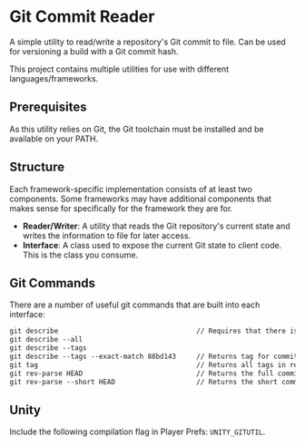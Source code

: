 # Git Commit Reader

A simple utility to read/write a repository's Git commit to file. Can be used for versioning a build with a Git commit hash.

This project contains multiple utilities for use with different languages/frameworks.

## Prerequisites

As this utility relies on Git, the Git toolchain must be installed and be available on your PATH.

## Structure

Each framework-specific implementation consists of at least two components. Some frameworks may have additional components that makes sense for specifically for the framework they are for.

- **Reader/Writer**: A utility that reads the Git repository's current state and writes the information to file for later access.
- **Interface**: A class used to expose the current Git state to client code. This is the class you consume.

## Git Commands

There are a number of useful git commands that are built into each interface:

```txt
git describe                                  // Requires that there is a tag nearby. Otherwise errors.
git describe --all
git describe --tags
git describe --tags --exact-match 88bd143     // Returns tag for commit. Otherwise errors.
git tag                                       // Returns all tags in repository. Otherwise errors.
git rev-parse HEAD                            // Returns the full commit ID of the current commit.
git rev-parse --short HEAD                    // Returns the short commit ID of the current commit.
```

## Unity

Include the following compilation flag in Player Prefs: `UNITY_GITUTIL`.
